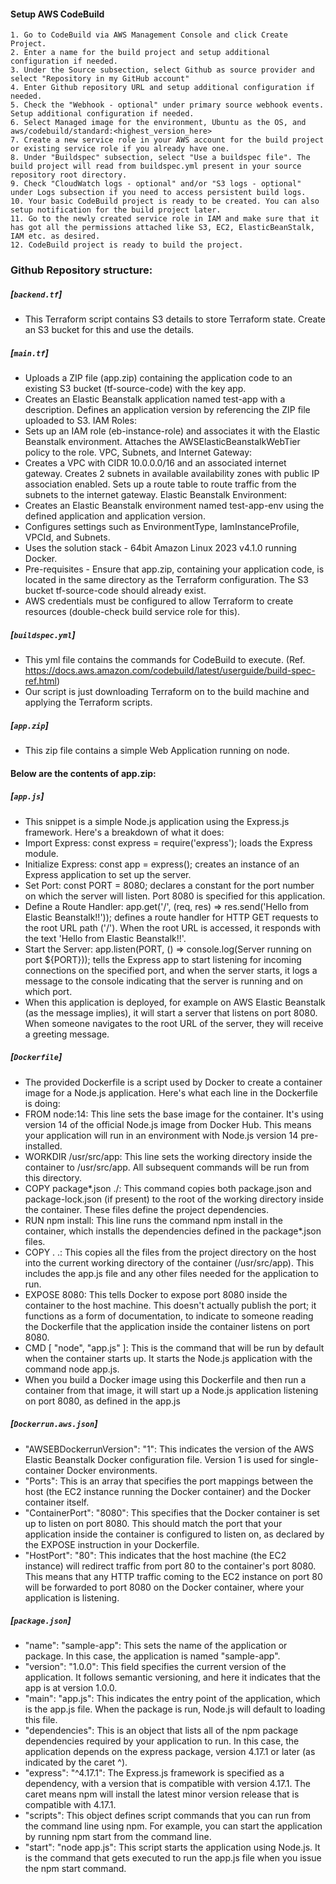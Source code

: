 #### Setup AWS CodeBuild
```   
1. Go to CodeBuild via AWS Management Console and click Create Project.
2. Enter a name for the build project and setup additional configuration if needed.
3. Under the Source subsection, select Github as source provider and select "Repository in my GitHub account"
4. Enter Github repository URL and setup additional configuration if needed.
5. Check the "Webhook - optional" under primary source webhook events. Setup additional configuration if needed.
6. Select Managed image for the environment, Ubuntu as the OS, and aws/codebuild/standard:<highest_version_here>
7. Create a new service role in your AWS account for the build project or existing service role if you already have one.
8. Under "Buildspec" subsection, select "Use a buildspec file". The build project will read from buildspec.yml present in your source repository root directory.
9. Check "CloudWatch logs - optional" and/or "S3 logs - optional" under Logs subsection if you need to access persistent build logs.
10. Your basic CodeBuild project is ready to be created. You can also setup notification for the build project later.
11. Go to the newly created service role in IAM and make sure that it has got all the permissions attached like S3, EC2, ElasticBeanStalk, IAM etc. as desired.
12. CodeBuild project is ready to build the project.
```

### Github Repository structure:
##### [`backend.tf`]
- This Terraform script contains S3 details to store Terraform state. Create an S3 bucket for this and use the details.

##### [`main.tf`]
- Uploads a ZIP file (app.zip) containing the application code to an existing S3 bucket (tf-source-code) with the key app.
- Creates an Elastic Beanstalk application named test-app with a description. Defines an application version by referencing the ZIP file uploaded to S3. IAM Roles:
- Sets up an IAM role (eb-instance-role) and associates it with the Elastic Beanstalk environment. Attaches the AWSElasticBeanstalkWebTier policy to the role. VPC, Subnets, and Internet Gateway:
- Creates a VPC with CIDR 10.0.0.0/16 and an associated internet gateway. Creates 2 subnets in available availability zones with public IP association enabled. Sets up a route table to route traffic from the subnets to the internet gateway. Elastic Beanstalk Environment:
- Creates an Elastic Beanstalk environment named test-app-env using the defined application and application version.
- Configures settings such as EnvironmentType, IamInstanceProfile, VPCId, and Subnets.
- Uses the solution stack - 64bit Amazon Linux 2023 v4.1.0 running Docker.
- Pre-requisites - Ensure that app.zip, containing your application code, is located in the same directory as the Terraform configuration. The S3 bucket tf-source-code should already exist. 
- AWS credentials must be configured to allow Terraform to create resources (double-check build service role for this).

##### [`buildspec.yml`]
- This yml file contains the commands for CodeBuild to execute. (Ref. https://docs.aws.amazon.com/codebuild/latest/userguide/build-spec-ref.html)
- Our script is just downloading Terraform on to the build machine and applying the Terraform scripts.

##### [`app.zip`]
- This zip file contains a simple Web Application running on node.

#### Below are the contents of app.zip:
##### [`app.js`]
- This snippet is a simple Node.js application using the Express.js framework. Here's a breakdown of what it does:
- Import Express: const express = require('express'); loads the Express module.
- Initialize Express: const app = express(); creates an instance of an Express application to set up the server.
- Set Port: const PORT = 8080; declares a constant for the port number on which the server will listen. Port 8080 is specified for this application.
- Define a Route Handler: app.get('/', (req, res) => res.send('Hello from Elastic Beanstalk!!')); defines a route handler for HTTP GET requests to the root URL path ('/'). When the root URL is accessed, it responds with the text 'Hello from Elastic Beanstalk!!'.
- Start the Server: app.listen(PORT, () => console.log(Server running on port ${PORT})); tells the Express app to start listening for incoming connections on the specified port, and when the server starts, it logs a message to the console indicating that the server is running and on which port.
- When this application is deployed, for example on AWS Elastic Beanstalk (as the message implies), it will start a server that listens on port 8080. When someone navigates to the root URL of the server, they will receive a greeting message.

##### [`Dockerfile`]
- The provided Dockerfile is a script used by Docker to create a container image for a Node.js application. Here's what each line in the Dockerfile is doing:
- FROM node:14: This line sets the base image for the container. It's using version 14 of the official Node.js image from Docker Hub. This means your application will run in an environment with Node.js version 14 pre-installed.
- WORKDIR /usr/src/app: This line sets the working directory inside the container to /usr/src/app. All subsequent commands will be run from this directory.
- COPY package*.json ./: This command copies both package.json and package-lock.json (if present) to the root of the working directory inside the container. These files define the project dependencies.
- RUN npm install: This line runs the command npm install in the container, which installs the dependencies defined in the package*.json files.
- COPY . .: This copies all the files from the project directory on the host into the current working directory of the container (/usr/src/app). This includes the app.js file and any other files needed for the application to run.
- EXPOSE 8080: This tells Docker to expose port 8080 inside the container to the host machine. This doesn't actually publish the port; it functions as a form of documentation, to indicate to someone reading the Dockerfile that the application inside the container listens on port 8080.
- CMD [ "node", "app.js" ]: This is the command that will be run by default when the container starts up. It starts the Node.js application with the command node app.js.
- When you build a Docker image using this Dockerfile and then run a container from that image, it will start up a Node.js application listening on port 8080, as defined in the app.js 

##### [`Dockerrun.aws.json`]
- "AWSEBDockerrunVersion": "1": This indicates the version of the AWS Elastic Beanstalk Docker configuration file. Version 1 is used for single-container Docker environments.
- "Ports": This is an array that specifies the port mappings between the host (the EC2 instance running the Docker container) and the Docker container itself.
- "ContainerPort": "8080": This specifies that the Docker container is set up to listen on port 8080. This should match the port that your application inside the container is configured to listen on, as declared by the EXPOSE instruction in your Dockerfile.
- "HostPort": "80": This indicates that the host machine (the EC2 instance) will redirect traffic from port 80 to the container's port 8080. This means that any HTTP traffic coming to the EC2 instance on port 80 will be forwarded to port 8080 on the Docker container, where your application is listening.

##### [`package.json`]
- "name": "sample-app": This sets the name of the application or package. In this case, the application is named "sample-app".
- "version": "1.0.0": This field specifies the current version of the application. It follows semantic versioning, and here it indicates that the app is at version 1.0.0.
- "main": "app.js": This indicates the entry point of the application, which is the app.js file. When the package is run, Node.js will default to loading this file.
- "dependencies": This is an object that lists all of the npm package dependencies required by your application to run. In this case, the application depends on the express package, version 4.17.1 or later (as indicated by the caret ^).
- "express": "^4.17.1": The Express.js framework is specified as a dependency, with a version that is compatible with version 4.17.1. The caret means npm will install the latest minor version release that is compatible with 4.17.1.
- "scripts": This object defines script commands that you can run from the command line using npm. For example, you can start the application by running npm start from the command line.
- "start": "node app.js": This script starts the application using Node.js. It is the command that gets executed to run the app.js file when you issue the npm start command.

